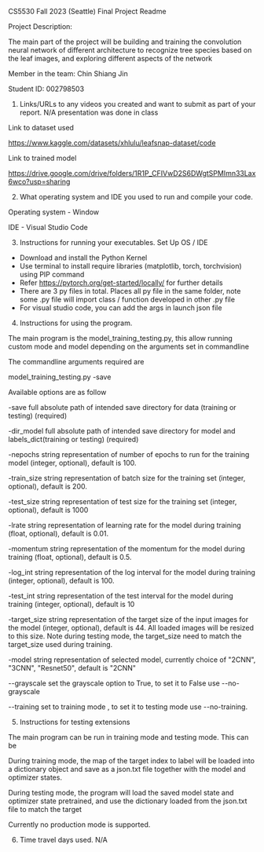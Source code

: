 CS5530 Fall 2023 (Seattle) Final Project Readme

Project Description: 

The main part of the project will be building and training the convolution neural network of different architecture 
to recognize tree species based on the leaf images, and exploring different aspects of the network

Member in the team: Chin Shiang Jin

Student ID: 002798503

1. Links/URLs to any videos you created and want to submit as part of your report.
N/A presentation was done in class

Link to dataset used 

https://www.kaggle.com/datasets/xhlulu/leafsnap-dataset/code

Link to trained model 

https://drive.google.com/drive/folders/1R1P_CFIVwD2S6DWgtSPMImn33Lax6wco?usp=sharing

2. What operating system and IDE you used to run and compile your code.

Operating system - Window

IDE - Visual Studio Code

3. Instructions for running your executables.
Set Up OS / IDE
- Download and install the Python Kernel
- Use terminal to install require libraries (matplotlib, torch, torchvision) using PIP command
- Refer https://pytorch.org/get-started/locally/ for further details
- There are 3 py files in total. Places all py file in the same folder, note some .py file will import class / function developed in other .py file
- For visual studio code, you can add the args in launch json file


4. Instructions for using the program. 

The main program is the model_training_testing.py, this allow running custom mode and model depending on the arguments set in commandline

The commandline arguments required are

model_training_testing.py -save <directory>

Available options are as follow

-save <directory> 	full absolute path of intended save directory for data (training or testing) (required)

-dir_model <directory> 	full absolute path of intended save directory for model and labels_dict(training or testing) (required)

-nepochs <number> 	string representation of number of epochs to run for the training model (integer, optional), default is 100. 

-train_size <size>	string representation of batch size for the training set (integer, optional), default is 200. 

-test_size <size> 	string representation of test size for the training set (integer, optional), default is 1000

-lrate 	<rate>		string representation of learning rate for the model during training (float, optional), default is 0.01. 

-momentum <rate>	string representation of the momentum for the model during training (float, optional), default is 0.5. 

-log_int <interval>	string representation of the log interval for the model during training (integer, optional), default is 100. 

-test_int <interval>string representation of the test interval for the model during training (integer, optional), default is 10

-target_size <number> string representation of the target size of the input images for the model (integer, optional), default is 44. All loaded images will be resized to this size. 
Note during testing mode, the target_size need to match the target_size used during training. 

-model <model>		string representation of selected model, currently choice of "2CNN", "3CNN", "Resnet50", default is "2CNN"

--grayscale 		set the grayscale option to True, to set it to False use --no-grayscale 

--training 		    set to training mode , to set it to testing mode use --no-training. 


5. Instructions for testing extensions 

The main program can be run in training mode and testing mode. This can be 

During training mode, the map of the target index to label will be loaded into a dictionary object and save as a json.txt file together with the model and optimizer states. 

During testing mode, the program will load the saved model state and optimizer state pretrained, and use the dictionary loaded from the json.txt file to match the target

Currently no production mode is supported. 


6. Time travel days used. 
N/A
